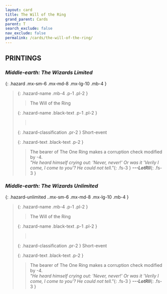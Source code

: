 ```yaml
---
layout: card
title: The Will of the Ring
grand_parent: Cards
parent: T
search_exclude: false
nav_exclude: false
permalink: /cards/the-will-of-the-ring/
---
```


## PRINTINGS


### _Middle-earth: The Wizards Limited_

{: .hazard .mx-sm-6 .mx-md-8 .mx-lg-10 .mb-4 }
> {: .hazard-name .mb-4 .p-1 .pl-2 }
> > <div class="hazard-mp"></div>
> > <div class="card-name">The Will of the Ring</div>
>
> {: .hazard-name .black-text .p-1 .pl-2 }
> > &nbsp;
>
> {: .hazard-classification .pr-2 }
> Short-event
>
> {: .hazard-text .black-text .p-2 }
> > The bearer of The One Ring makes a corruption check modified by -4. <br>_"He heard himself crying out: 'Never, never!' Or was it 'Verily I come, I come to you'? He could not tell."_{: .fs-3 } ***---&#65279;LotRII***{: .fs-3 } 
>

### _Middle-earth: The Wizards Unlimited_

{: .hazard-unlimited ..mx-sm-6 .mx-md-8 .mx-lg-10 .mb-4 }
> {: .hazard-name .mb-4 .p-1 .pl-2 }
> > <div class="hazard-mp"></div>
> > <div class="card-name">The Will of the Ring</div>
>
> {: .hazard-name .black-text .p-1 .pl-2 }
> > &nbsp;
>
> {: .hazard-classification .pr-2 }
> Short-event
>
> {: .hazard-text .black-text .p-2 }
> > The bearer of The One Ring makes a corruption check modified by -4. <br>_"He heard himself crying out: 'Never, never!' Or was it 'Verily I come, I come to you'? He could not tell."_{: .fs-3 } ***---&#65279;LotRII***{: .fs-3 } 
>
